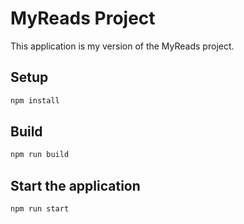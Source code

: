 # MyReads Project

This application is my version of the MyReads project.

## Setup

```sh
npm install
```

## Build

```sh
npm run build
```

## Start the application

```sh
npm run start
```